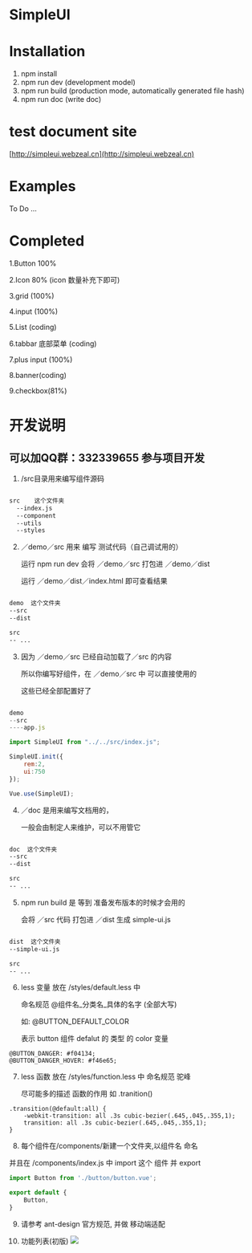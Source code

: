 # SimpleUI
  
# Installation
1. npm install
2. npm run dev (development model)
3. npm run build (production mode, automatically generated file hash)
4. npm run doc (write doc)


# test document site

[http://simpleui.webzeal.cn](http://simpleui.webzeal.cn)

# Examples

To Do ...

# Completed

1.Button 100%

2.Icon   80% (icon 数量补充下即可)

3.grid (100%)

4.input (100%)

5.List (coding)

6.tabbar 底部菜单 (coding)

7.plus input (100%)

8.banner(coding)

9.checkbox(81%)

# 开发说明

## 可以加QQ群：332339655 参与项目开发

1. /src目录用来编写组件源码

```html

src    这个文件夹
  --index.js
  --component
  --utils
  --styles

```

2. ／demo／src  用来 编写 测试代码（自己调试用的） 

    运行 npm run dev  会将 ／demo／src  打包进 ／demo／dist  

    运行 ／demo／dist／index.html 即可查看结果

```html

demo  这个文件夹
--src
--dist

src
-- ...

```

3. 因为 ／demo／src 已经自动加载了／src 的内容
    
   所以你编写好组件，在 ／demo／src 中 可以直接使用的  
   
   这些已经全部配置好了

```js

demo
--src
----app.js

import SimpleUI from "../../src/index.js";

SimpleUI.init({
    rem:2,
    ui:750
});

Vue.use(SimpleUI);

```


4. ／doc 是用来编写文档用的， 

    一般会由制定人来维护，可以不用管它

```html

doc  这个文件夹
--src
--dist

src
-- ...

```


5. npm run build 是 等到 准备发布版本的时候才会用的  

    会将 ／src 代码 打包进 ／dist  生成 simple-ui.js

```html

dist  这个文件夹
--simple-ui.js

src
-- ...

```

6. less 变量 放在 /styles/default.less 中  
    
    命名规范 @组件名_分类名_具体的名字  (全部大写) 
    
    如: @BUTTON_DEFAULT_COLOR 
    
    表示 button 组件  defalut 的 类型 的 color 变量

```less
@BUTTON_DANGER: #f04134;
@BUTTON_DANGER_HOVER: #f46e65;
```

7. less 函数 放在 /styles/function.less 中 命名规范 驼峰

    尽可能多的描述 函数的作用 如 .tranition()

```less
.transition(@default:all) {
    -webkit-transition: all .3s cubic-bezier(.645,.045,.355,1);
    transition: all .3s cubic-bezier(.645,.045,.355,1);
}
```

8. 每个组件在/components/新建一个文件夹,以组件名 命名 

  并且在 /components/index.js 中 import 这个 组件 并 export

```javascript
import Button from './button/button.vue';

export default {
    Button,
}
```
9. 请参考 ant-design 官方规范, 并做 移动端适配


10. 功能列表(初版)
![](http://i1.piimg.com/567571/63c63610403a6ef0.png)

